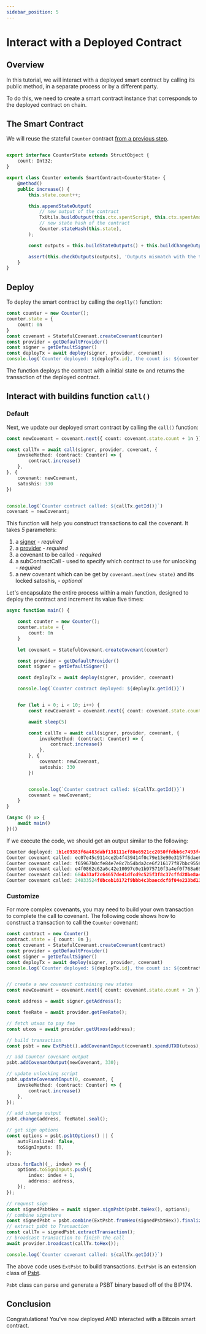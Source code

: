 ```yaml
---
sidebar_position: 5
---
```


# Interact with a Deployed Contract

## Overview
In this tutorial, we will interact with a deployed smart contract by calling its public method, in a separate process or by a different party.

To do this, we need to create a smart contract instance that corresponds to the deployed contract on chain.

## The Smart Contract

We will reuse the stateful `Counter` contract [from a previous step](../how-to-write-a-contract/stateful-contract#create-a-stateful-contract).

```ts

export interface CounterState extends StructObject {
    count: Int32;
}

export class Counter extends SmartContract<CounterState> {
    @method()
    public increase() {
        this.state.count++;

        this.appendStateOutput(
            // new output of the contract
            TxUtils.buildOutput(this.ctx.spentScript, this.ctx.spentAmount),
            // new state hash of the contract
            Counter.stateHash(this.state),
        );

        const outputs = this.buildStateOutputs() + this.buildChangeOutput();

        assert(this.checkOutputs(outputs), 'Outputs mismatch with the transaction context')
    }
}
```

## Deploy

To deploy the smart contract by calling the `deplly()` function:

```ts
const counter = new Counter();
counter.state = {
    count: 0n
}
const covenant = StatefulCovenant.createCovenant(counter)
const provider = getDefaultProvider()
const signer = getDefaultSigner()
const deployTx = await deploy(signer, provider, covenant)
console.log(`Counter deployed: ${deployTx.id}, the count is: ${counter.state.count}`)
```

The function deploys the contract with a initial state `0n` and returns the transaction of the deployed contract.

## Interact with buildins function `call()`

### Default

Next, we update our deployed smart contract by calling the `call()` function:

```ts
const newCovenant = covenant.next({ count: covenant.state.count + 1n });

const callTx = await call(signer, provider, covenant, {
    invokeMethod: (contract: Counter) => {
        contract.increase()
    },
}, {
    covenant: newCovenant,
    satoshis: 330
})


console.log(`Counter contract called: ${callTx.getId()}`)
covenant = newCovenant;
```

This function will help you construct transactions to call the covenant. It takes *5* parameters:


1. a [signer](../how-to-deploy-and-call-a-contract#signer) - *required*
2. a [provider](../how-to-deploy-and-call-a-contract#provider) - *required*
3. a covenant to be called - *required*
4. a subContractCall - used to specify which contract to use for unlocking - *required*
5. a new covenant which can be get by `covenant.next(new state)` and its locked satoshis,  - *optional*


Let's encapsulate the entire process within a main function, designed to deploy the contract and increment its value five times:

```ts
async function main() {

    const counter = new Counter();
    counter.state = {
        count: 0n
    }

    let covenant = StatefulCovenant.createCovenant(counter)

    const provider = getDefaultProvider()
    const signer = getDefaultSigner()

    const deployTx = await deploy(signer, provider, covenant)

    console.log(`Counter contract deployed: ${deployTx.getId()}`)


    for (let i = 0; i < 10; i++) {
        const newCovenant = covenant.next({ count: covenant.state.count + 1n });

        await sleep(5)

        const callTx = await call(signer, provider, covenant, {
            invokeMethod: (contract: Counter) => {
                contract.increase()
            },
        }, {
            covenant: newCovenant,
            satoshis: 330
        })


        console.log(`Counter contract called: ${callTx.getId()}`)
        covenant = newCovenant;
    }
}

(async () => {
    await main()
})()
```

If we execute the code, we should get an output similar to the following:

```ts
Counter deployed: 1b1c09383f6a483dabf138111cf80e6921cc2050ffdbb6c7493f47a2c3759180, the count is: 0
Counter covenant called: ec07e45c9114ce2b4f439414f0c79e13e90e3157f6dae6c1e66510d7f2cecc6c, the count now is: 1
Counter covenant called: f65967b0cfe84e7e8c7b54bda2ce6f216177f87bbc95561044470321f435c07c, the count now is: 2
Counter covenant called: e4f0862c62a6c42e10097c0e1b975710f3a4ef0f768a694e5edc7c4bd20997eb, the count now is: 3
Counter covenant called: 68da33af2c64657de41dfcd9c525f3f8c37cffd28be8a4a5374bc8ea31e8f7b5, the count now is: 4
Counter covenant called: 24033524f0bceb18172f9bbb4c3baecdcf8f04e233bd13ed27c9061e0f224d4d, the count now is: 5
```

### Customize

For more complex covenants, you may need to build your own transaction to complete the call to covenant. The following code shows how to construct a transaction to call the `Counter` covenant:

```ts
const contract = new Counter()
contract.state = { count: 0n };
const covenant = StatefulCovenant.createCovenant(contract)
const provider = getDefaultProvider()
const signer = getDefaultSigner()
const deployTx = await deploy(signer, provider, covenant)
console.log(`Counter deployed: ${deployTx.id}, the count is: ${contract.state.count}`)


// create a new covenant containing new states
const newCovenant = covenant.next({ count: covenant.state.count + 1n });

const address = await signer.getAddress();

const feeRate = await provider.getFeeRate();

// fetch utxos to pay fee
const utxos = await provider.getUtxos(address);

// build transaction
const psbt = new ExtPsbt().addCovenantInput(covenant).spendUTXO(utxos);

// add Counter covenant output
psbt.addCovenantOutput(newCovenant, 330);

// update unlocking script
psbt.updateCovenantInput(0, covenant, {
    invokeMethod: (contract: Counter) => {
        contract.increase()
    },
});

// add change output
psbt.change(address, feeRate).seal();

// get sign options
const options = psbt.psbtOptions() || {
    autoFinalized: false,
    toSignInputs: [],
};

utxos.forEach((_, index) => {
    options.toSignInputs.push({
        index: index + 1,
        address: address,
    });
});

// request sign
const signedPsbtHex = await signer.signPsbt(psbt.toHex(), options);
// combine signature
const signedPsbt = psbt.combine(ExtPsbt.fromHex(signedPsbtHex)).finalizeAllInputs();
// extract psbt to Transaction
const callTx = signedPsbt.extractTransaction();
// broadcast transaction to finish the call
await provider.broadcast(callTx.toHex());

console.log(`Counter covenant called: ${callTx.getId()}`)
```

The above code uses `ExtPsbt` to build transactions. `ExtPsbt` is an extension class of [Psbt](../references/bitcoinjs-lib/classes/Psbt).

`Psbt` class can parse and generate a PSBT binary based off of the BIP174. 

## Conclusion

Congratulations! You've now deployed AND interacted with a Bitcoin smart contract.